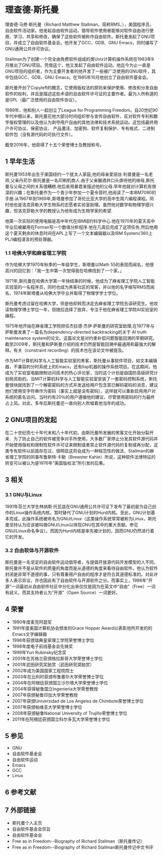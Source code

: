 # 理查德·斯托曼



理查德·马修·斯托曼（Richard Matthew Stallman，简称RMS，），美国程序员，自由软件活动家。他发起自由软件运动，倡导软件使用者能够对软件自由进行使用、学习、共享和修改，确保了这些软件被称作自由软件。斯托曼发起了GNU项目，并成立了自由软件基金会。他开发了GCC、GDB、GNU Emacs，同时编写了GNU通用公共许可协议。

Stallman为了创建一个完全由免费软件组成的类Unix计算机操作系统在1983年9月推出了GNU项目。凭借这个，他又发起了自由软件运动。他迄今为止一直是GNU项目的组织者，作为主要开发者的他开发了一些被广泛使用的GNU软件，其中包括GCC、GDB、GNU Emacs。在1985年10月他创立了自由软件基金会。

斯托曼开创了Copyleft的概念，它使用版权法的原则来保护使用、修改和分发自由软件的权利，并且是描述这些术语的自由软件许可证的主要作者。最为人所称道的是GPL（最广泛使用的自由软件协议）。

1989年，他和别人一起创立了League for Programming Freedom。自20世纪90年代中期以来，斯托曼花他大部分时间组织参与宣传自由软件，反对软件专利和数字版权管理的以及他认为剥夺用户自由的其他法律和技术系统运动。这包括最终用户许可协议、保密协议、 产品激活、加密狗、软件复制保护、专有格式、二进制软件包（没有源代码的可执行文件）。

截至2016年，他获得了十五个荣誉博士及教授称号。



## 1 早年生活

斯托曼1953年出生于美国纽约一个犹太人家庭,他的母亲爱丽丝·利普曼是一名老师,父亲丹尼尔·斯托曼是一名印刷机商人.由于父亲酗酒并口头虐待他的继母,斯托曼与父母之间的关系很糟糕.他后来用暴君来描述他的父母.早年他就对计算机有很深的兴趣；在斯托曼作为一个青少年参加一个夏令营时,他阅读了一本IBM7090的手册.从1967年到1969年,斯塔曼参加了哥伦比亚大学的高中生周六编程课程。同时他也是洛克菲勒大学生物系的志愿者实验室助理。虽然他对数学和物理学感兴趣，但洛克菲勒大学的教授认为他有成为生物学家的希望.

他第一次实际的使用电脑是高中年代在IBM纽约科学中心.他在1970年的夏天高中毕业后被雇用在Fortran写一个数值分析程序.他在几周后完成了这项任务,然后他用这个夏天剩余的休息时间在APL上写了一个文本编辑器以及IBM System/360上PL/I编程语言的预处理器。



### 1.1 哈佛大学和麻省理工学院

作为哈佛大学1970年秋季的一年级学生，斯塔曼以Math 55的表现而闻名，他很高兴的回忆到：「我一生中第一次觉得我在哈佛找到了一个家。」

1971年,斯托曼在哈佛大学第一年快结束的时候，他成为了麻省理工学院人工智能实验室的一名程序员，同时也成为黑客社区的常客，并以他的名字缩写RMS而闻名，1974年斯塔曼从哈佛大学毕业并取得了物理学学士学位。

斯托曼考虑过留在哈佛大学，但是他却转而决定去麻省理工学院去读研究生。他攻读物理学博士学位一年，但随后选择了放弃，专注于他在麻省理工学院AI实验室的编程。

1975年他开始在麻省理工学院担任杰拉德·杰伊·萨斯曼的研究室助理,在1977年与萨斯曼发表了一篇名为dependency-directed backtracking的关于 AI truth maintenance system的论文。这篇论文是对约束补偿问题智能回溯的早期研究。截至2009年，斯托曼和萨斯曼介绍的技术仍然是智能回溯中最通用和最强大的解释。有关（constraint recording）的技术也在该论文中被提及。

作为MIT计算机科学与人工智能实验室的黑客，斯托曼从事软件项目，如文本编辑器，不兼容的分时系统上的Emacs，还有lisp机器的操作系统项目。在这期间，他成为了实验室电脑限制访问技术的热心评论家，当时这个计划是由国防高级研究计划局资助的。当MIT计算机科学与人工智能实验室安装了一套密码控制系统，斯托曼很快就找到了一个解密密码的方式并发送给用户包含其已解码密码的消息，建议他们使用空字符串作为密码（事实上就是没有密码），这样就可以重新启用用户对系统的匿名访问。当时约有20％的用户遵循他的建议，尽管使用密码的行为最终占上风。对此，多年后斯托曼还一直向别人吹嘘着他当年的成功。



## 2 GNU项目的发起

在二十世纪而七十年代末和八十年代初，由斯托曼所发展的黑客文化开始分裂开来．为了防止自己的软件被竞争对手所使用，大多数厂家停止分发其软件源代码并开始使用版权和限制性软件许可证来限制或者禁止软件源代码的复制或再分配，这类专有软件以前就存在过，很明显这将会成为一种规范性的做法．Stallman的麻省理工学院的同事布鲁斯特·卡勒（Brewster Kahle）所说，这种软件法律特征的转变可以被认为是1976年“美国版权法”所引发的后果。



## 3 相关



### 3.1 GNU与Linux

1991年芬兰大学生林纳斯·托瓦兹在GNU通用公共许可证下发布了最初是为自己创作的Linux操作系统内核，暂时替代了GNU计划的Hurd内核。至此，GNU计划基本完成，此操作系统被命名为GNU/Linux（这类操作系统常常被称为Linux，斯托曼坚持认为应该被叫做GNU/Linux以体现GNU在其中的重大贡献。参见GNU/Linux命名争议）。而因为Hurd内核是率先被计划的，因而GNU仍然进行着它的开发。



### 3.2 自由软体与开源软件

斯托曼是一名坚定的自由软件运动倡导者，与提倡开放源代码开发模型的人不同，斯托曼并不是从软件的质量的角度而是从道德的角度来看待自由软件。他认为软件封闭是非常不道德的事，只有尊重用户自由的程序才是符合其道德标准的。对此许多人表示异议，并也因此有了自由软件与开源软件之分。而事实上，1998年“开源”一词最初从自由软件社区中分化出来仅仅是因为在英文中“自由”（Free）一词有歧义，而其支持者认为“开源”（Open Source）一词更好。



## 4 荣誉

* 1990年度麦克阿瑟奖
* 1991年度美国计算机协会颁发的Grace Hopper Award以表彰他所开发的的Emacs文字编辑器
* 1996年获颁瑞典皇家理工学院荣誉博士学位
* 1998年度电子前线基金会先锋奖
* 1999年Yuri Rubinsky纪念奖
* 2001年在苏格兰获颁格拉斯哥大学荣誉博士学位
* 2001年武田研究奖励赏（武田研究奨励赏）
* 2002年成为美国国家工程院院士
* 2003年在比利时获颁布鲁塞尔大学荣誉博士学位
* 2004年在阿根廷获颁国立沙尔塔大学荣誉博士学位
* 2004年获得秘鲁国立Ingeniería大学荣誉教授
* 2007年获颁秘鲁印加大学荣誉教授
* 2007年获颁Universidad de Los Angeles de Chimbote荣誉博士学位
* 2007年获颁帕维亚大学荣誉博士学位
* 2008年获颁秘鲁National University of Trujillo荣誉博士学位
* 2011年在阿根廷获颁国立科尔多瓦大学荣誉博士学位



## 5 参见

* GNU
* 自由软件基金会
* 自由软件运动
* Emacs
* GCC
* Linux



## 6 参考文献



## 7 外部链接

* 斯托曼个人主页
* 自由软件基金会宗旨
* 自由软件基金会
* Free as in Freedom--Biography of Richard Stallman（斯托曼传记）
* Free as in Freedom--Biography of Richard Stallman斯托曼传记中文书评



